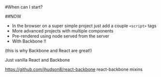 #When can I start?

##NOW <!-- .element: class="fragment" data-fragment-index="1" -->
* In the browser on a super simple project just add a couple <!-- .element: class="fragment" data-fragment-index="2" --> `<script>` tags  <!-- .element: class="fragment" data-fragment-index="2" -->
* More advanced projects with multiple components <!-- .element: class="fragment" data-fragment-index="3" -->
* Pre-rendered using node served from the server <!-- .element: class="fragment" data-fragment-index="4" -->
* With Backbone !! <!-- .element: class="fragment" data-fragment-index="5" -->

<!-- .element: class="fragment" data-fragment-index="5" -->
 (this is why Backbone and React are great!)

<!-- .element: class="fragment" data-fragment-index="5" -->
 Just vanilla React and Backbone

<!-- .element: class="fragment" data-fragment-index="5" -->
 https://github.com/jhudson8/react-backbone react-backbone mixins
